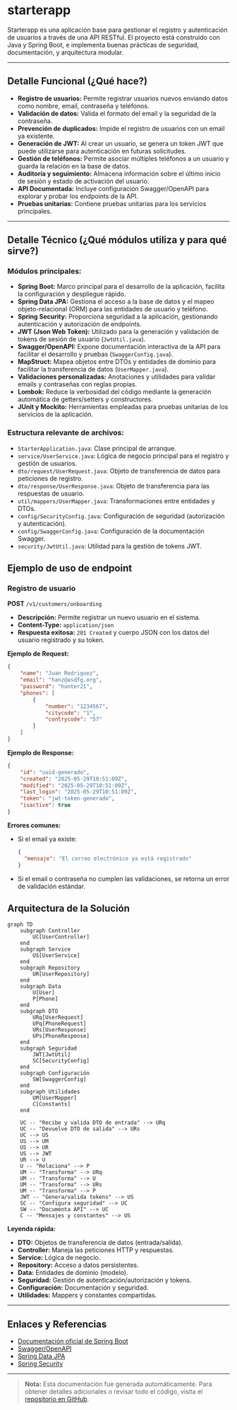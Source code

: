 # starterapp

Starterapp es una aplicación base para gestionar el registro y autenticación de usuarios a través de una API RESTful. El proyecto está construido con Java y Spring Boot, e implementa buenas prácticas de seguridad, documentación, y arquitectura modular.

---

## Detalle Funcional (¿Qué hace?)

- **Registro de usuarios:** Permite registrar usuarios nuevos enviando datos como nombre, email, contraseña y teléfonos.
- **Validación de datos:** Valida el formato del email y la seguridad de la contraseña.
- **Prevención de duplicados:** Impide el registro de usuarios con un email ya existente.
- **Generación de JWT:** Al crear un usuario, se genera un token JWT que puede utilizarse para autenticación en futuras solicitudes.
- **Gestión de teléfonos:** Permite asociar múltiples teléfonos a un usuario y guarda la relación en la base de datos.
- **Auditoría y seguimiento:** Almacena información sobre el último inicio de sesión y estado de activación del usuario.
- **API Documentada:** Incluye configuración Swagger/OpenAPI para explorar y probar los endpoints de la API.
- **Pruebas unitarias:** Contiene pruebas unitarias para los servicios principales.

---

## Detalle Técnico (¿Qué módulos utiliza y para qué sirve?)

### Módulos principales:

- **Spring Boot:** Marco principal para el desarrollo de la aplicación, facilita la configuración y despliegue rápido.
- **Spring Data JPA:** Gestiona el acceso a la base de datos y el mapeo objeto-relacional (ORM) para las entidades de usuario y teléfono.
- **Spring Security:** Proporciona seguridad a la aplicación, gestionando autenticación y autorización de endpoints.
- **JWT (Json Web Token):** Utilizado para la generación y validación de tokens de sesión de usuario (`JwtUtil.java`).
- **Swagger/OpenAPI:** Expone documentación interactiva de la API para facilitar el desarrollo y pruebas (`SwaggerConfig.java`).
- **MapStruct:** Mapea objetos entre DTOs y entidades de dominio para facilitar la transferencia de datos (`UserMapper.java`).
- **Validaciones personalizadas:** Anotaciones y utilidades para validar emails y contraseñas con reglas propias.
- **Lombok:** Reduce la verbosidad del código mediante la generación automática de getters/setters y constructores.
- **JUnit y Mockito:** Herramientas empleadas para pruebas unitarias de los servicios de la aplicación.

### Estructura relevante de archivos:

- `StarterApplication.java`: Clase principal de arranque.
- `service/UserService.java`: Lógica de negocio principal para el registro y gestión de usuarios.
- `dto/request/UserRequest.java`: Objeto de transferencia de datos para peticiones de registro.
- `dto/response/UserResponse.java`: Objeto de transferencia para las respuestas de usuario.
- `util/mappers/UserMapper.java`: Transformaciones entre entidades y DTOs.
- `config/SecurityConfig.java`: Configuración de seguridad (autorización y autenticación).
- `config/SwaggerConfig.java`: Configuración de la documentación Swagger.
- `security/JwtUtil.java`: Utilidad para la gestión de tokens JWT.

## Ejemplo de uso de endpoint

### Registro de usuario

**POST** `/v1/customers/onboarding`

- **Descripción:** Permite registrar un nuevo usuario en el sistema.
- **Content-Type:** `application/json`
- **Respuesta exitosa:** `201 Created` y cuerpo JSON con los datos del usuario registrado y su token.

**Ejemplo de Request:**
```json
{
    "name": "Juan Rodriguez",
    "email": "hanz@asdfg.org",
    "password": "hunter21",
    "phones": [
        {
            "number": "1234567",
            "citycode": "1",
            "contrycode": "57"
        }
    ]
}
```

**Ejemplo de Response:**
```json
{
    "id": "uuid-generado",
    "created": "2025-05-29T10:51:09Z",
    "modified": "2025-05-29T10:51:09Z",
    "last_login": "2025-05-29T10:51:09Z",
    "token": "jwt-token-generado",
    "isactive": true
}
```

**Errores comunes:**
- Si el email ya existe:
  ```json
  {
    "mensaje": "El correo electrónico ya está registrado"
  }
  ```
- Si el email o contraseña no cumplen las validaciones, se retorna un error de validación estándar.

## Arquitectura de la Solución

```mermaid
graph TD
    subgraph Controller
        UC[UserController]
    end
    subgraph Service
        US[UserService]
    end
    subgraph Repository
        UR[UserRepository]
    end
    subgraph Data
        U[User]
        P[Phone]
    end
    subgraph DTO
        URq[UserRequest]
        UPq[PhoneRequest]
        URs[UserResponse]
        UPs[PhoneResponse]
    end
    subgraph Seguridad
        JWT[JwtUtil]
        SC[SecurityConfig]
    end
    subgraph Configuración
        SW[SwaggerConfig]
    end
    subgraph Utilidades
        UM[UserMapper]
        C[Constants]
    end

    UC -- "Recibe y valida DTO de entrada" --> URq
    UC -- "Devuelve DTO de salida" --> URs
    UC --> US
    US --> UM
    US --> UR
    US --> JWT
    UR --> U
    U -- "Relaciona" --> P
    UM -- "Transforma" --> URq
    UM -- "Transforma" --> U
    UM -- "Transforma" --> URs
    UM -- "Transforma" --> P
    JWT -- "Genera/valida tokens" --> US
    SC -- "Configura seguridad" --> UC
    SW -- "Documenta API" --> UC
    C -- "Mensajes y constantes" --> US
```

**Leyenda rápida:**
- **DTO:** Objetos de transferencia de datos (entrada/salida).
- **Controller:** Maneja las peticiones HTTP y respuestas.
- **Service:** Lógica de negocio.
- **Repository:** Acceso a datos persistentes.
- **Data:** Entidades de dominio (modelo).
- **Seguridad:** Gestión de autenticación/autorización y tokens.
- **Configuración:** Documentación y seguridad.
- **Utilidades:** Mappers y constantes compartidas.

---


## Enlaces y Referencias

- [Documentación oficial de Spring Boot](https://spring.io/projects/spring-boot)
- [Swagger/OpenAPI](https://swagger.io/specification/)
- [Spring Data JPA](https://spring.io/projects/spring-data-jpa)
- [Spring Security](https://spring.io/projects/spring-security)

---

> **Nota:** Esta documentación fue generada automáticamente. Para obtener detalles adicionales o revisar todo el código, visita el [repositorio en GitHub](https://github.com/zulykdev/starterapp).
> 